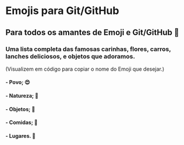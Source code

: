 # Emojis para Git/GitHub
## Para todos os amantes de Emoji e Git/GitHub 🙌
### Uma lista completa das famosas carinhas, flores, carros, lanches deliciosos, e objetos que adoramos.
(Visualizem em código para copiar o nome do Emoji que desejar.)


#### - Povo; 😍
#### - Natureza; 🌻
#### - Objetos; 🎀
#### - Comidas; 🍕
#### - Lugares. 🚀 

